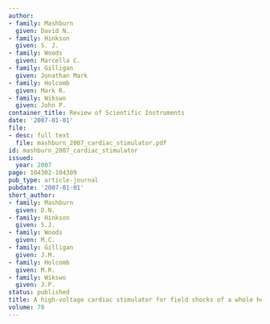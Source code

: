 ```yaml
---
author:
- family: Mashburn
  given: David N.
- family: Hinkson
  given: S. J.
- family: Woods
  given: Marcella C.
- family: Gilligan
  given: Jonathan Mark
- family: Holcomb
  given: Mark R.
- family: Wikswo
  given: John P.
container_title: Review of Scientific Instruments
date: '2007-01-01'
file:
- desc: full text
  file: mashburn_2007_cardiac_stimulator.pdf
id: mashburn_2007_cardiac_stimulator
issued:
  year: 2007
page: 104302-104309
pub_type: article-journal
pubdate: '2007-01-01'
short_author:
- family: Mashburn
  given: D.N.
- family: Hinkson
  given: S.J.
- family: Woods
  given: M.C.
- family: Gilligan
  given: J.M.
- family: Holcomb
  given: M.R.
- family: Wikswo
  given: J.P.
status: published
title: A high-voltage cardiac stimulator for field shocks of a whole heart in a bath
volume: 78
---
```

